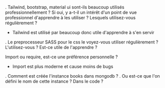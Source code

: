 . Tailwind, bootstrap, material ui sont-ils beaucoup utilisés professionnellement ?
Si oui, y a-t-il un intérêt d'un point de vue professionnel d'apprendre à les utiliser ?
Lesquels utilisez-vous régulièrement ?

- Tailwind est utilisé par beaucoup donc utile d'apprendre à s'en servir

. Le preprocesseur SASS pour le css le voyez-vous utiliser régulièrement ?
L'utilisez-vous ?
Est-ce utile de l'apprendre ?

Import ou require, est-ce une préférence personnelle ?

- Import est plus moderne et cause moins de bugs

. Comment est créée l'instance books dans mongodb ?
. Ou est-ce que l'on défini le nom de cette instance ? Dans le code ?
